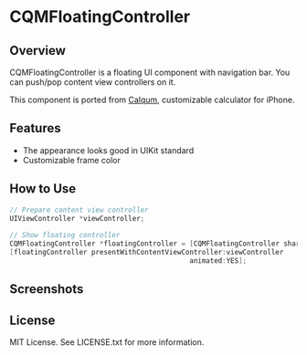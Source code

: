 CQMFloatingController
=====================


Overview
--------
CQMFloatingController is a floating UI component with navigation bar.
You can push/pop content view controllers on it.

This component is ported from [Calqum](http://www.dotapon.sakura.ne.jp/apps/calqum2/index_en.html), customizable calculator for iPhone.


Features
--------
- The appearance looks good in UIKit standard
- Customizable frame color


How to Use
----------
```Objective-C
// Prepare content view controller
UIViewController *viewController;
    
// Show floating controller
CQMFloatingController *floatingController = [CQMFloatingController sharedFloatingController];
[floatingController presentWithContentViewController:viewController
                                            animated:YES];
```


Screenshots
-----------


License
-------
MIT License.
See LICENSE.txt for more information.
